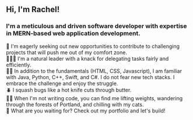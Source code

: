## Hi, I'm Rachel!

### I'm a meticulous and driven software developer with expertise in MERN-based web application development. 

🔎 I'm eagerly seeking out new opportunities to contribute to challenging projects that will push me out of my comfort zone.  
👩🏽‍💻 I'm a natural leader with a knack for delegating tasks fairly and efficiently.  
🙌🏼 In addition to the fundamentals (HTML, CSS, Javascript), I am familiar with Java, Python, C++, Swift, and C#. I do not fear new tech stacks. I embrace the challenge and enjoy the struggle.  
🪲 I squash bugs like a hot knife cuts through butter.  
🏋🏼 When I'm not writing code, you can find me lifting weights, wandering through the forests of Portland, and chilling with my cats.  
🤔 What are you waiting for? Check out my portfolio and let's build!
